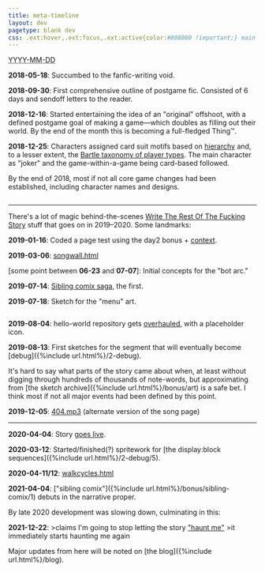 ```yaml
---
title: meta-timeline
layout: dev
pagetype: blank dev
css: .ext:hover,.ext:focus,.ext:active{color:#808080 !important;} main hr{width:50%; margin:1.25em auto 1em auto !important;}
---
```

<abbr title="Year-Month-Day">YYYY-MM-DD</abbr>

<b>2018-05-18</b>: Succumbed to the fanfic-writing void.

<b>2018-09-30</b>: First comprehensive outline of postgame fic. Consisted of 6 days and sendoff letters to the reader.

<b>2018-12-16</b>: Started entertaining the idea of an "original" offshoot, with a defined postgame goal of making a game—which doubles as filling out their world. By the end of the month this is becoming a full-fledged Thing™.

<b>2018-12-25</b>: Characters assigned card suit motifs based on <a href="https://en.wikipedia.org/wiki/Playing_card_suit#Metaphorical_uses" target="_blank" class="ext">hierarchy</a> and, to a lesser extent, the <a href="https://en.wikipedia.org/wiki/Bartle_taxonomy_of_player_types" target="_blank" class="ext">Bartle taxonomy of player types</a>. The main character as "joker" and the game-within-a-game being card-based followed.

By the end of 2018, most if not all core game changes had been established, including character names and designs.

<img src="{%include url.html%}/bonus/art/img/2018-12-26.png" alt=""/>

----

There's a lot of magic behind-the-scenes <a href="https://knowyourmeme.com/memes/how-to-draw-an-owl" target="_blank" class="ext">Write The Rest Of The Fucking Story</a> stuff that goes on in 2019–2020. Some landmarks:

<b>2019-01-16</b>: Coded a page test using the day2 bonus + <a href="http://a-flyleaf.glitch.me/reboot/testrun/scene2.html" target="_blank">context</a>.

<b>2019-03-06</b>: <a href="https://a-flyleaf.github.io/shriblets/2019-03-06-songwall/" target="_blank" class="ext">songwall.html</a>

\[some point between <b>06-23</b> and <b>07-07</b>]: Initial concepts for the "bot arc."

<b>2019-07-14</b>: <a href="http://a-flyleaf.glitch.me/reboot/sibling-comix/1.html" target="_blank">Sibling comix saga</a>, the first.

<b>2019-07-18</b>: Sketch for the "menu" art.

<img src="{%include url.html%}/bonus/art/img/2019-07-18.png" alt=""/>

<b>2019-08-04</b>: hello-world repository gets <a href="https://github.com/a-flyleaf/hello-world/commit/fe2b6b6b542cbad1fa7e0cd2d08b3cd2bf40df4a" target="_blank" class="ext">overhauled</a>, with a placeholder icon.

<b>2019-08-13</b>: First sketches for the segment that will eventually become [debug]({%include url.html%}/2-debug).

It's hard to say what parts of the story came about when, at least without digging through hundreds of thousands of note-words, but approximating from [the sketch archive]({%include url.html%}/bonus/art) is a safe bet. I think most if not all major events had been defined by this point.

<b>2019-12-05</b>: <a href="https://a-flyleaf.github.io/shriblets/2019-12-05-404mp3" target="_blank" class="ext">404.mp3</a> (alternate version of the song page)

----

<b>2020-04-04</b>: Story <a href="https://github.com/a-flyleaf/hello-world/commit/12b810ffa7e842d2ae1d17937e32a96ea4cf2e24" target="_blank" class="ext">goes live</a>.

<b>2020-03-12</b>: Started/finished(?) spritework for [the display:block sequences]({%include url.html%}/2-debug/5).

<b>2020-04-11/12</b>: <a href="https://a-flyleaf.github.io/shriblets/2020-04-1112-walkcycles/" target="_blank" class="ext">walkcycles.html</a>

<b>2021-04-04</b>: ["sibling comix"]({%include url.html%}/bonus/sibling-comix/1) debuts in the narrative proper.

By late 2020 development was slowing down, culminating in this:

<b>2021-12-22</b>: >claims I'm going to stop letting the story <a href="https://a-flyleaf.github.io/blog/project-rambling" target="_blank" class="ext">"haunt me"</a> >it immediately starts haunting me again

Major updates from here will be noted on [the blog]({%include url.html%}/blog).